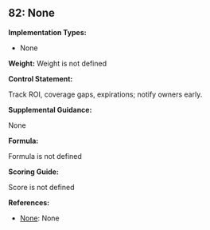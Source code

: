 ## 82: None

**Implementation Types:**
 
- None

**Weight:** Weight is not defined

**Control Statement:**

Track ROI, coverage gaps, expirations; notify owners early.

**Supplemental Guidance:**

None

**Formula:**

Formula is not defined

**Scoring Guide:**

Score is not defined

**References:**

- [None](None): None